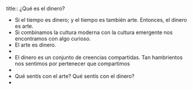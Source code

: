 title:: ¿Qué es el dinero?

- Si el tiempo es dinero; y el tiempo es también arte. Entonces, el dinero es arte.
- Si combinamos la cultura moderna con la cultura emergente nos encontramos con algo curioso.
- El arte es dinero.
-
- El dinero es un conjunto de creencias compartidas. 
  Tan hambrientos nos sentimos por pertenecer que compartimos
-
- Qué  sentís con el arte? Qué sentís con el dinero?
-